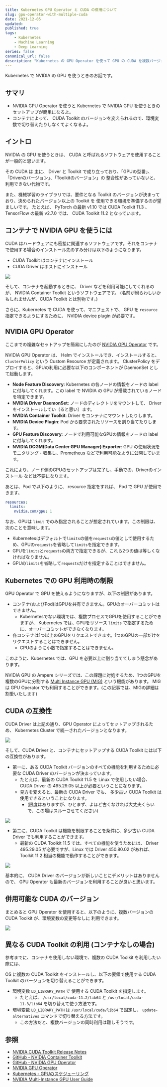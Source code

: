 ```yaml
---
title: Kubernetes GPU Operator と CUDA の併用について
slug: gpu-operator-with-multiple-cuda
date: 2021-12-05
updated:
published: true
tags:
    - Kubernetes
    - Machine Learning
    - Deep Learning
series: false
canonical_url: false
description: "Kubernetes の GPU Operator を使って GPU の CUDA を複数バージョン併用するお話です。"
---
```


Kubernetes で NVIDIA の GPU を使うときのお話です。


## サマリ

- NVIDIA GPU Operator を使うと Kubernetes で NVIDIA GPU を使うときのセットアップが簡単になるよ。
- コンテナによって、 CUDA Toolkit のバージョンを変えられるので、環境変数で切り替えたりしなくてよくなるよ。


## イントロ

NVIDIA の GPU を使うときは、 CUDA と呼ばれるソフトウェアを使用することが一般的と思います。

その CUDA は 主に、 Driver と Toolkit で成り立っており、「GPUの型番」、「Driverのバージョン」、「Toolkitのバージョン」の
整合性があっていないと、利用できない代物です。

また、機械学習のライブラリでは、要件となる Toolkit のバージョンが決まっており、決められたバージョン以上の Toolkit を
使用できる環境を準備するのが望ましいです。
たとえば、 PyTorch の最新 v1.10 では CUDA Toolkit 11.3 、 TensorFlow の最新 v2.7.0 では、 CUDA Toolkit 11.2 となっています。

## コンテナで NVIDIA GPU を使うには

CUDA はハードウェアにも密接に関連するソフトウェアです。それをコンテナで使用する場合のインストール先のすみ分けは以下のようになります。

- CUDA Toolkit はコンテナにインストール
- CUDA Driver はホストにインストール

![](./images/2021-11-30-10-54-18.png)

そして、コンテナを起動するときに、 Driver などを利用可能にしてくれるのが、 NVIDIA Container Toolkit というソフトウェアです。
(名前が紛らわしいかもしれませんが、CUDA Toolkit とは別物です。)

さらに、Kubernetes で CUDA を使って、マニフェストで、 GPU を `resource` 指定できるようにするために、 NVIDIA device plugin が必要です。



## NVIDIA GPU Operator

ここまでの複雑なセットアップを簡易にしたのが [NVIDIA GPU Operator](https://docs.nvidia.com/datacenter/cloud-native/gpu-operator/overview.html) です。

NVIDIA GPU Operator は、 Helm でインストールでき、インストールすると、 `ClusterPolicy` という Custom Resource が定義されます。
ClusterPolicy をデプロイすると、GPUの利用に必要な以下のコンポーネントが DaemonSet として起動します。

- **Node Feature Discovery**: Kubernetes の各ノードの情報をノードの label に付与してくれます。この label で NVIDIA の GPU が搭載されているノードを特定できます。
- **NVIDIA Driver DaemonSet**: ノードのディレクトリをマウントして、 Driver をインストールしてい（ると思い）ます。
- **NVIDIA Container Toolkit**: Driver をコンテナにマウントしたりします。
- **NVIDIA Device Plugin**: Pod から要求されたリソースを割り当てたりします。
- **GPU Feature Discovery**: ノードで利用可能なGPUの情報をノードの label に付与してくれます。
- **NVIDIA DCGM(Data Center GPU Manager) Exporter**: GPU の使用状況をモニタリング・収集し、Prometheus などで利用可能なように公開しています。


これにより、ノード側のGPUのセットアップは完了し、手動での、Driverのインストール などは不要になります。

あとは、Pod で以下のように、 resource 指定をすれば、 Pod で GPU が使用できます。

```yaml
resources:
  limits:
    nvidia.com/gpu: 1
```

なお、GPUは `limit` でのみ指定されることが想定されています。この制限は、次のことを意味します。

- Kubernetesはデフォルトで`limits`の値を`requests`の値として使用するため、GPUの`requests`を省略して`limits`を指定できます。
- GPUを`limits`と`requests`の両方で指定できるが、これら2つの値は等しくなければなりません。
- GPUの`limits`を省略して`requests`だけを指定することはできません。


## Kubernetes での GPU 利用時の制限

GPU Operator で GPU を使えるようになりますが、以下の制限があります。

- コンテナ(およびPod)はGPUを共有できません。GPUのオーバーコミットはできません。
    - Kubernetesでない環境では、複数プロセスでGPUを使用することができますが、
      Kubernetes では、GPUをリソース `limits` で指定するために、オーバーコミットができなくなります。
- 各コンテナは1つ以上のGPUをリクエストできます。1つのGPUの一部だけをリクエストすることはできません。
    - CPUのように小数で指定することはできません。

このように、Kubernetes では、GPU を必要以上に割り当ててしまう懸念があります。

NVIDIA GPU の Ampere シリーズでは、この課題に対処するため、1つのGPUを複数のGPUに分割する [Multi Instance GPU (MIG)](https://docs.nvidia.com/datacenter/tesla/mig-user-guide/) という機能があります。
MIG は GPU Operator でも利用することができます。(この記事では、MIGの詳細は割愛いたします)



## CUDA の互換性

CUDA Driver は上記の通り、GPU Operator によってセットアップされるため、 Kubernetes Cluster で統一されたバージョンとなります。

![](./images/2021-11-30-14-05-47.png)


そして、CUDA Driver と、コンテナにセットアップする CUDA Toolkit には以下の互換性があります。

- 第一に、ある CUDA Toolkit バージョンのすべての機能を利用するために必要な CUDA Driver のバージョンが決まっています。
    - たとえば、最新の CUDA Toolkit 11.5 を Linux で使用したい場合、 CUDA Driver の 495.29.05 以上が必要ということになります。
    - 見方を変えると、最新の CUDA Driver でも、 多少古い CUDA Toolkit は使用できるということになります。
        - (限度はありますが、ひとまず、よほど古くなければ大丈夫くらいで、この場はスルーさせてください)

![](./images/2021-11-30-14-09-10.png)

- 第二に、CUDA Toolkit は機能を制限することを条件に、多少古い CUDA Driver でも利用することができます。
    - 最新の CUDA Toolkit 11.5 では、すべての機能を使うためには、 Driver 495.29.05 が必要ですが、Linux では Driver 450.80.02 があれば、
      Toolkit 11.2 相当の機能で動作することができます。

![](./images/2021-11-30-14-16-49.png)

基本的に、 CUDA Driver のバージョンが新しいことにデメリットはありませんので、 GPU Operator も最新のバージョンを利用することが良いと思います。


## 併用可能な CUDA のバージョン

まとめると GPU Operator を使用すると、以下のように、複数バージョンの CUDA Toolkit が、環境変数の変更等なしに 利用できます。

![](./images/2021-11-30-14-24-43.png)



## 異なる CUDA Toolkit の利用 (コンテナなしの場合)

参考までに、コンテナを使用しない環境で、複数の CUDA Toolkit を利用したい際には、

OS に複数の CUDA Toolkit をインストールし、以下の要領で使用する CUDA Toolkit のバージョンを切り替えることができます。

- 環境変数 `LD_LIBRARY_PATH` で 使用する CUDA Toolkit を指定します。
    - たとえば、 `/usr/local/cuda-11.2/lib64` と `/usr/local/cuda-11.3/lib64` を切り替えて使う方法です。
- 環境変数 `LD_LIBRARY_PATH` は `/usr/local/cuda/lib64` で固定し、 `update-alternatives` コマンドで切り替える方法です。
    - この方法だと、複数バージョンの同時利用は難しそうです。



## 参照

- [NVIDIA CUDA Toolkit Release Notes](https://docs.nvidia.com/cuda/cuda-toolkit-release-notes/index.html)
- [GitHub - NVIDIA Container Toolkit](https://github.com/NVIDIA/nvidia-docker)
- [GitHub - NVIDIA GPU Operator](https://github.com/NVIDIA/gpu-operator)
- [NVIDIA GPU Operator](https://docs.nvidia.com/datacenter/cloud-native/gpu-operator/overview.html)
- [Kubernetes - GPUのスケジューリング](https://kubernetes.io/ja/docs/tasks/manage-gpus/scheduling-gpus/)
- [NVIDIA Multi-Instance GPU User Guide](https://docs.nvidia.com/datacenter/tesla/mig-user-guide/)


